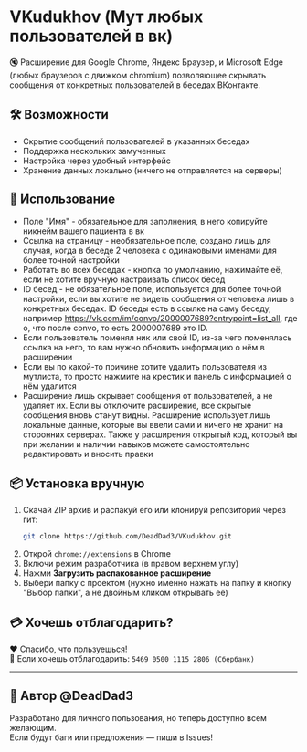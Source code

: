 
# VKudukhov (Мут любых пользователей в вк)

🔇 Расширение для Google Chrome, Яндекс Браузер, и Microsoft Edge (любых браузеров с движком chromium) позволяющее скрывать сообщения от конкретных пользователей в беседах ВКонтакте.

## 🛠 Возможности
- Скрытие сообщений пользователей в указанных беседах
- Поддержка нескольких замученных
- Настройка через удобный интерфейс
- Хранение данных локально (ничего не отправляется на серверы)

## 🚀 Использование
- Поле "Имя" - обязательное для заполнения, в него копируйте никнейм вашего пациента в вк
- Ссылка на страницу - необязательное поле, создано лишь для случая, когда в беседе 2 человека с одинаковыми именами для более точной настройки
- Работать во всех беседах - кнопка по умолчанию, нажимайте её, если не хотите вручную настраивать список бесед
- ID бесед - не обязательное поле, используется для более точной настройки, если вы хотите не видеть сообщения от человека лишь в конкретных беседах. ID беседы есть в ссылке на саму беседу, например https://vk.com/im/convo/2000007689?entrypoint=list_all, где о, что после convo, то есть 2000007689 это ID.
- Если пользователь поменял ник или свой ID, из-за чего поменялась ссылка на него, то вам нужно обновить информацию о нём в расширении
- Если вы по какой-то причине хотите удалить пользователя из мутлиста, то просто нажмите на крестик и панель с информацией о нём удалится
- Расширение лишь скрывает сообщения от пользователей, а не удаляет их. Если вы отключите расширение, все скрытые сообщения вновь станут видны. Расширение использует лишь локальные данные, которые вы ввели сами и ничего не хранит на сторонних серверах. Также у расширения открытый код, который вы при желании и наличии навыков можете самостоятельно редактировать и вносить правки

## 📦 Установка вручную
1. Скачай ZIP архив и распакуй его или клонируй репозиторий через гит:
   ```bash
   git clone https://github.com/DeadDad3/VKudukhov.git
   ```
2. Открой `chrome://extensions` в Chrome
3. Включи режим разработчика (в правом верхнем углу)
4. Нажми **Загрузить распакованное расширение**
5. Выбери папку с проектом (нужно именно нажать на папку и кнопку "Выбор папки", а не двойным кликом открывать её)

## 💳 Хочешь отблагодарить?

❤️ Спасибо, что пользуешься!  
💸 Если хочешь отблагодарить: `5469 0500 1115 2806 (Сбербанк)`

---

## 🧠 Автор @DeadDad3
Разработано для личного пользования, но теперь доступно всем желающим.  
Если будут баги или предложения — пиши в Issues!
